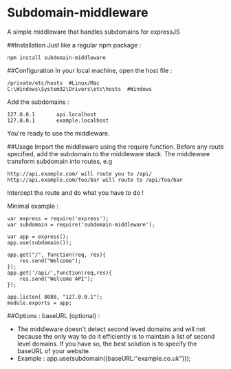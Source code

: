 Subdomain-middleware
====================

A simple middleware that handles subdomains for expressJS

##Installation
Just like a regular npm package :

	npm install subdomain-middleware

##Configuration
In your local machine, open the host file :

	/private/etc/hosts	#Linux/Mac
	C:\Windows\System32\Drivers\etc\hosts  #Windows
	
Add the subdomains : 

	127.0.0.1       api.localhost
	127.0.0.1       example.localhost

You're ready to use the middleware.

##Usage
Import the middleware using the require function.
Before any route specified, add the subdomain to the middleware stack.
The middleware transform subdomain into routes, e.g
	
	http://api.example.com/ will route you to /api/
	http://api.example.com/foo/bar will route to /api/foo/bar
Intercept the route and do what you have to do ! 	

Minimal example :

	var express = require('express');
	var subdomain = require('subdomain-middleware');

	var app = express();
	app.use(subdomain());

	app.get("/", function(req, res){
    	res.send("Welcome");
	});
	app.get('/api/',function(req,res){
    	res.send("Welcome API");
	});

	app.listen( 8080, "127.0.0.1");
	module.exports = app;
	
##Options :
baseURL (optional) : 

*	The middleware doesn't detect second leved domains and will not because the only way to do it efficiently is to maintain a list of second level domains. If you have so, the best solution is to specify the baseURL of your website. 
*	Example : app.use(subdomain({baseURL:"example.co.uk"}));